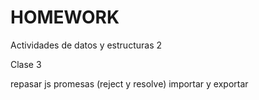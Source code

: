 # HOMEWORK
Actividades de datos y estructuras 2

Clase 3

repasar js
promesas (reject y resolve)
importar y exportar


